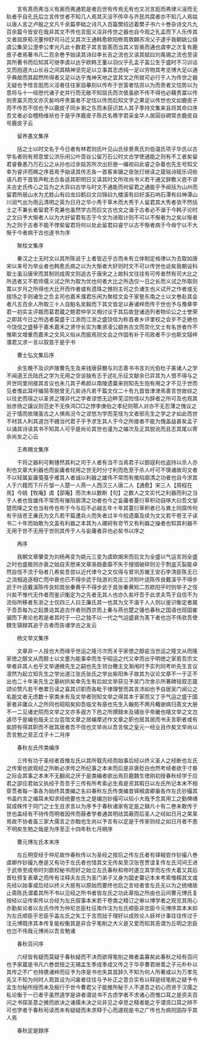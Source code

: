 <!-- { "loadSidebar": true } -->
　　言有髙而弗当义有奥而弗通若是者后世有传焉无有也又况言厖而弗律义滛而无轨者乎自孔氏后立言传世者不知几人焉其灭没不传卒与齐民共腐者亦不知几人焉姑以唐人言之卢殷之文凡千余篇李础之诗凡入百篇樊绍述着樊子书六十巻杂诗文凡九百余篇今皆安在哉非其文不传也言厖义淫非传世之器也自今观之孔孟而下人乐传其文者屈原荀况董仲舒司马迁又其次王通韩愈欧阳修周敦頥苏洵父子逮乎我朝姚公燧虞公集吴公澄李公孝光凡此十数君子其言皆髙而当其义皆奥而通也虞李之次复有鹿皮子者焉著书凡二百余巻予始读其诗曰李长吉之流也又读其赋曰刘禹锡之流也至读其所著书而后知其可继李虞以达乎欧韩王董以羽仪乎孔孟子盖公生于盛时不习训诂文而抱道大山长谷之间其精神坚完足以立事其志虑纯一足以穷物其考览博大足以通乎典故而其超然所得者又足以达乎鬼神天地之宜其文之所就可必行于人为传世之器无疑也予怪言厖而义淫者往往家自摹刻以传布于世富者怙资以为而贵者又怙势以为意将与十一经厯代诸子史并行而无敝不知屈氏而次彼虽欲不传不得也必藉贵冨以传则贵冨灭而文亦灭矣呜呼贵冨者不足怙以传而后知文字之果足以传世也文如鹿皮子而不传吾不信也予以鹿皮子同乡淛之东而未获识其人其子季持文集来且将其命曰序吾文者必会稽杨维祯也于是乎序鹿皮子陈氏名樵字君采金华人居圁谷磵常衣鹿皮自号鹿皮子云

　　留养愚文集序

　　括之士以时文名于今日者有林君则氏叶见山氏徐景熹氏刘伯温氏项子华氏以古学名者则有郑息堂公洪乐闲公叶壶谷公留万石公时文古学使通能之则有不工者矣留君睿飬愚乃万石公之从孙也过余姑苏所次出巨册一编视曰此睿之杂着也先生号知文幸为睿评而赐之序首焉予始读其传志各一首客来辍之夜张灯继读之箴铭诗赋乐词些语凡若干首皆声毗法合各适其职明日又读其时文所攻尚书义若干通又辞敷义鬯不谬夫古史氏传心之旨为之大异曰古学与时文不通能而何留君之通能乎予闻括为山州而留君所居山水为尤胜山有曰龙曰鹤曰文曰锦曰九楼溪有曰好溪石响石潭有曰神潭山川润气出为雨云清明之英为日月之华小秀于草木而大秀于人留君其大秀者欤不然括士之不兼长者留君不克兼也虽然学古而后文古也文之谐于古者必不谐于今韩子论时之文曰予大惭者人以为大好留君有志于今文为进取计则不可以不惭者为之矣以惭者为之则于古者不能不悖矣留君将何以处此留君曰睿宁以古不惭者病于今毋宁以不大惭于今者病于古也遂书为序

　　聚桂文集序

　　秦汉之士无时文以其所陈说于上者皆近乎古而未有立体制定格律以为去取如唐宋以来号为举业者也韩愈氏病之以为大惭者大好则时文不可以传世也谂矣我朝设科取士虽沿唐宋而其制则成周文则追古于唐宋之上故科文往往有可传者然有司大比之所选者又不若师儒义试之所为取为优也何者大比之所选仅一日之长而义试之所取则寛以岁月之所得也大比开而作者或有遗珠之憾则主司之负诸生也义试开之作者或无擅场之手则诸生之负主司也嘉禾濮君乐闲为聚桂文会于家塾东南之士以文巻赴其会者凡五百余人所取三十人自魁名吴毅而下其文皆足以寿诸梓而传于世也予与豫章李君一初实主评裁而葛君蔵之鲍君仲孚又相讨议于其后故登诸选列者物论公之士誉荣之即其今日之所选者莫盛于江浙而江浙之盛饶信为称首者乡评里校之会岁不乏絶也今饶信之盛移于嘉禾嘉禾之贤守长实为集贤凌公颛务古文而崇化文士有名世者作不惟斯文增重而嘉禾之文风义俗从而振焉则文会之作固有补于司政者不少也斯文锓梓濮君又求一言以叙首于是乎书

　　曹士弘文集后序

　　余生晚不及识庐陵曹先生及来钱唐获覩与刘志善书书言刘光伯杜子美诸人之学不闻道王氏陆氏之学为无用之空谈独有志于述礼乐征文献余已异其为人恨不得与之共世同里闬接其言议也未几其子希颜以南陵遗藁来则知先生抱有用之才不见于世而见者惟此耳吁编简零脱曾无几矣诗凡若干篇文仅二十有九首皆津津焉善言世故综之以往史而宿之以圣贤之理非代之学者谬悠无边畔芜涩险怪以为辞者之所可及也观其翁彦扬之譲议则范史不无佚鸿□□之悖李庚伯之孝纪则鄠人对亦不无忍薄之愧议之近于情而依理虽古之人惧焉况今之谬悠为学而芜怪为文者邪先生之学之才如此而世不材其人利其道岂不媿当代君子乎予求生其人于今之所接者不能为愧盖益甚矣孟子以诵其诗读其书不知其人可乎是尚论其世也谨为之编次及正其脱讹而且志其尾以寄余尚友之心云

　　王希赐文集序

　　干将之器利可刜锺然其利之司于人者有当不当焉君子以御宼利也盗持以杀人亦利也文章大利器也而妄庸者轻用之世无时分寸利而危至于杀人吁可不慎诸故司文者不以轻属妄庸戞戞乎难其人者诚以利器之雄伟不常而有推陷廓清之功者也自今求其人于六籍而下斤斤邹一人楚一人燕一人西汉三人唐二人【通愈】宋三人【周程在焉】今姚【牧庵】虞【邵庵】而次未以数断【句】之数人之文实代之利器而利之当于人者也皆雄伟不常而有摧陷廓清之功者也今之妄庸者蔓衍草积动自哆大曰吾文邹楚而降之文也当有传也布于今与后不必越五年十年其蔓衍草积者已与粪土同腐传何有乎括苍王亷氏为文凡若干篇遭兵火而失者过半今拾遗藁及续为文又若干卷王子读书二十年而始敢为文盖有利器之本其为人磥砢有竒节又有利器之操者也知其利器不无用于世不无用于世则其传于人与妄庸者异也必矣书以序之

　　再序

　　我朝文章肇变为刘杨再变为姚元三变为虞欧揭宋而后文为全盛以气运言则全盛之时也盛极则亦衰之始自天厯来文章渐趋委靡不失于搜猎破碎则沦于剽盗灭裂能卓然自信不流于俗者几希矣吾尝以近代律今之文仅得与曾巩苏辙王安石李清臣陈无已之流相追逐相亡而中衰也已不得歩武于陆游刘克庄三洪矧叶适陈传良戴溪乎不得步武于叶适戴溪陈传良矧晁张秦黄乎不得步武于晁张秦黄矧二苏欧阳乎时则举子之伎兴矣不惟代无作者而鉴识衡定为之先者无其人也亦久矣吁吾于此求夫笃于自信不为流俗所移者东浙之士仅四三人曰王廉氏其一也其为文不谐于人人则以鉴识衡定者属于吾吾每为之起畏谂其追古作者则西京而上秦与燕也楚之骚也春秋之国语也班固崔骃而下弗论也若是者其时于一已之独不以一代之气运盛衰为髙下者也岂不伟欤吾使魏生镇録其追于古者而告诸学古之友云

　　杨文举文集序

　　文章非一人技也大而缘乎世运之隆污次而关乎家徳之醇疵当世运之隆文从而隆家徳之醇文从而醇士以文墨为能事幸而生乎昭运之代又幸而出乎明徳之家若吾宗文举者非其人也乎文举通微先生之嗣也先生领台檄主文淛闱时予实列同考听先生言议凛然为起立知先生之学出道江张氏张氏之学出紫阳朱子故其为议论文章不一于正不出也二十年来先生之墓树拱矣幸先生有后如文举获见予吴门次舍示所著碑铭叙志箴颂论赞凡若干巻累日读之喜其识职而各毗于律理詧而其言沛如也予自居吴门闻公之名能文者无虑数十家类未有及文举者则知文举之得其本于家而又丁乎气运之盛于国家者非庸众人之所同也昭昭矣抑吾临文有感也先生入翰苑不两月輙谢病归髙文大册不一二见诸史院而文举之文亦多遐方下邑之所撰録未及铺张乎帝畿也嘻文举之文岂遽尽于是编也哉夫兰台芸馆文章之居编摩述作文章之职也居其居而书夫言职者或有矣顾有得其职而不居其居者吾不信也文举尚以吾言俟之皇元一经业且作矣文举尚以吾言勉之至正戊子十二月序

　　春秋左氏传类编序

　　三传有功于圣经者首推左氏以其所载先经而始事后经以终义圣人之经断也左氏之传案也欲观经之所断必求传之所纪事之本末而后是非褒贬白也然考经者欲于寸晷之际会其事之本末不无翻阅之厌于是类编者欲出焉巨鹿魏生徳刚初授春秋经学于应君之邵应君始又执经于吾吾于三传有所考索必生焉是资其暇日以左氏所记本末不相穿贯者每一事各为始终其类编之名曰春秋左氏传类编昔铎椒虞卿軰各作左氏钞撮其书盖约言之编耳未知求经统要也生之是编岂钞撮可以较小大哉予念其用工之勤俾缮冩成帙传于同门之士生且求言以为序予于春秋诸家有定是之録凡十有二巻未敢传于世也盖经有不待传而明者因传而蔽者学者通其明祛其蔽而后圣人之经如日月之杲杲焉故不协者虽三家大儒言之亦黜也生尚以予言有以定是于传家则经之如日月者不患不明矣生勉之哉是为序至正十四年秋七月朔序

　　曹元博左氏本末序

　　左丘明受经于仲尼故作春秋传以为圣经之按后之传左氏者有铎椒尝作钞撮八巻虞卿作钞撮九巻是又有功于左氏者也惜其文无传矣至汉张苍贾谊复传左氏河间王进于武帝至成帝时刘歆校秘书而好之始立左氏春秋和帝时遂立其学而左传大着又其后晋杜预复表章之而传有注释夫左氏为圣门弟子又身为国史纂记本末考索惟精其文或先经以始事或后经以终义大抵有以原始而要终也后之言经者舍左氏无以为之统绪故止斋陈氏谓着其所不书以见经之所书者皆左氏之功此章指之所由也云间曹元博氏复按经以证传索传以合经为左氏叙事本末若干卷类之精订之审以博学者之观览其用心亦勤矣论者以左氏作传为仲尼忠臣杜征南作注为左氏顺臣非忠臣今元博序其本末抑为左氏顺臣乎忠臣乎盖左氏之失工于言而拙于理好以成败论人妖祥计事往往传过于注元博既序其本传复能权衡其是非合乎笔削之大义是又爱而知其恶谓为丘明之忠臣也岂不伟哉元博尚以吾言勉诸

　　春秋百问序

　　六经皆有疑而莫疑于春秋疑而不决而欲得笔削之微者盖寡矣此春秋之经有百问也予家蔵是书凡六巻尝授之无锡孟生季成季成又传之于华亭曹君继善之子元朴朴以其传之不广也特镌诸梓而征予为序是书也失其首辞久不知为何人所著或以为万孝先先又不知为何时人观其设为问畣者往往与予补正之意合实有以释是经笔削之疑予令孟生勿秘所授而未及板行于世今曹君父子能推所秘于人不遂吾之初心而贤于汉儒之私论衡于一已者乎虽然道学是讲者谓说书不古虑学者不求诸心而惟口耳之是资夫百问之书探圣意之微而欲决之诸儒未决之论非见之卓思之精者能之乎谓资口耳之辨不可也学者于春秋茍读而未有疑疑而未求释于心而遽观是书之广传也为病则固存乎其人焉

　　春秋定是録序

